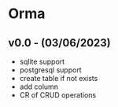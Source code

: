 # Orma

## v0.0 - (03/06/2023)

 - sqlite support
 - postgresql support
 - create table if not exists
 - add column
 - CR of CRUD operations
